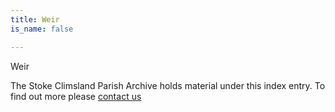 ```yaml
---
title: Weir
is_name: false

---
```


Weir


The Stoke Climsland Parish Archive holds material under this index entry. To find out more please [contact us](/contact/)
